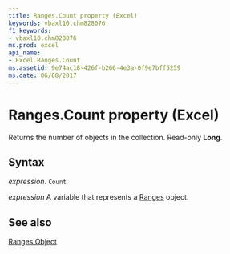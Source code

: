 ```yaml
---
title: Ranges.Count property (Excel)
keywords: vbaxl10.chm828076
f1_keywords:
- vbaxl10.chm828076
ms.prod: excel
api_name:
- Excel.Ranges.Count
ms.assetid: 9e74ac18-426f-b266-4e3a-0f9e7bff5259
ms.date: 06/08/2017
---
```



# Ranges.Count property (Excel)

Returns the number of objects in the collection. Read-only  **Long**.


## Syntax

_expression_. `Count`

_expression_ A variable that represents a [Ranges](Excel.Ranges.md) object.


## See also


[Ranges Object](Excel.Ranges.md)

